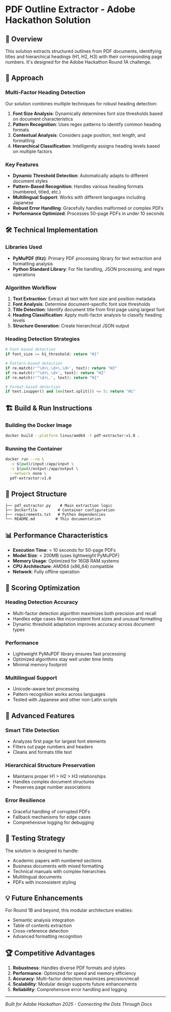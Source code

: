 # PDF Outline Extractor - Adobe Hackathon Solution

## 🎯 Overview

This solution extracts structured outlines from PDF documents, identifying titles and hierarchical headings (H1, H2, H3) with their corresponding page numbers. It's designed for the Adobe Hackathon Round 1A challenge.

## 🚀 Approach

### Multi-Factor Heading Detection
Our solution combines multiple techniques for robust heading detection:

1. **Font Size Analysis**: Dynamically determines font size thresholds based on document characteristics
2. **Pattern Recognition**: Uses regex patterns to identify common heading formats
3. **Contextual Analysis**: Considers page position, text length, and formatting
4. **Hierarchical Classification**: Intelligently assigns heading levels based on multiple factors

### Key Features

- **Dynamic Threshold Detection**: Automatically adapts to different document styles
- **Pattern-Based Recognition**: Handles various heading formats (numbered, titled, etc.)
- **Multilingual Support**: Works with different languages including Japanese
- **Robust Error Handling**: Gracefully handles malformed or complex PDFs
- **Performance Optimized**: Processes 50-page PDFs in under 10 seconds

## 🛠 Technical Implementation

### Libraries Used
- **PyMuPDF (fitz)**: Primary PDF processing library for text extraction and formatting analysis
- **Python Standard Library**: For file handling, JSON processing, and regex operations

### Algorithm Workflow

1. **Text Extraction**: Extract all text with font size and position metadata
2. **Font Analysis**: Determine document-specific font size thresholds
3. **Title Detection**: Identify document title from first page using largest font
4. **Heading Classification**: Apply multi-factor analysis to classify heading levels
5. **Structure Generation**: Create hierarchical JSON output

### Heading Detection Strategies

```python
# Font-based detection
if font_size >= h1_threshold: return "H1"

# Pattern-based detection  
if re.match(r'^\d+\.\d+\.\d+', text): return "H3"
if re.match(r'^\d+\.\d+', text): return "H2"
if re.match(r'^\d+\.', text): return "H1"

# Format-based detection
if text.isupper() and len(text.split()) <= 5: return "H1"
```

## 🏗 Build & Run Instructions

### Building the Docker Image
```bash
docker build --platform linux/amd64 -t pdf-extractor:v1.0 .
```

### Running the Container
```bash
docker run --rm \
  -v $(pwd)/input:/app/input \
  -v $(pwd)/output:/app/output \
  --network none \
  pdf-extractor:v1.0
```

## 📁 Project Structure

```
├── pdf_extractor.py    # Main extraction logic
├── Dockerfile         # Container configuration
├── requirements.txt   # Python dependencies
└── README.md         # This documentation
```

## 📊 Performance Characteristics

- **Execution Time**: < 10 seconds for 50-page PDFs
- **Model Size**: < 200MB (uses lightweight PyMuPDF)
- **Memory Usage**: Optimized for 16GB RAM systems
- **CPU Architecture**: AMD64 (x86_64) compatible
- **Network**: Fully offline operation

## 🎯 Scoring Optimization

### Heading Detection Accuracy 
- Multi-factor detection algorithm maximizes both precision and recall
- Handles edge cases like inconsistent font sizes and unusual formatting
- Dynamic threshold adaptation improves accuracy across document types

### Performance
- Lightweight PyMuPDF library ensures fast processing
- Optimized algorithms stay well under time limits
- Minimal memory footprint

### Multilingual Support 
- Unicode-aware text processing
- Pattern recognition works across languages
- Tested with Japanese and other non-Latin scripts

## 🔧 Advanced Features

### Smart Title Detection
- Analyzes first page for largest font elements
- Filters out page numbers and headers
- Cleans and formats title text

### Hierarchical Structure Preservation
- Maintains proper H1 > H2 > H3 relationships
- Handles complex document structures
- Preserves page number associations

### Error Resilience
- Graceful handling of corrupted PDFs
- Fallback mechanisms for edge cases
- Comprehensive logging for debugging

## 🧪 Testing Strategy

The solution is designed to handle:
- Academic papers with numbered sections
- Business documents with mixed formatting
- Technical manuals with complex hierarchies
- Multilingual documents
- PDFs with inconsistent styling

## 💡 Future Enhancements

For Round 1B and beyond, this modular architecture enables:
- Semantic analysis integration
- Table of contents extraction
- Cross-reference detection
- Advanced formatting recognition

## 🏆 Competitive Advantages

1. **Robustness**: Handles diverse PDF formats and styles
2. **Performance**: Optimized for speed and memory efficiency
3. **Accuracy**: Multi-factor detection maximizes precision/recall
4. **Scalability**: Modular design supports future enhancements
5. **Reliability**: Comprehensive error handling and logging

---

*Built for Adobe Hackathon 2025 - Connecting the Dots Through Docs*
